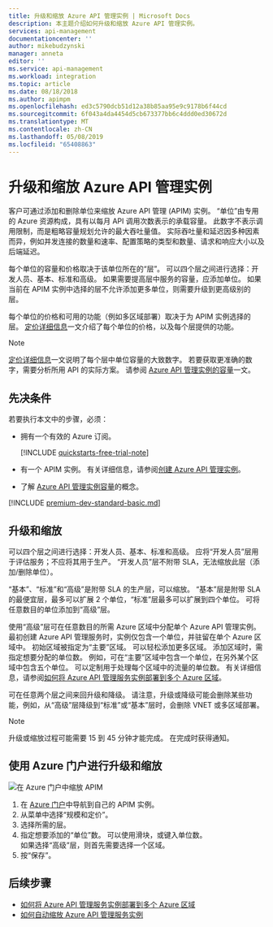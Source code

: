 ```yaml
---
title: 升级和缩放 Azure API 管理实例 | Microsoft Docs
description: 本主题介绍如何升级和缩放 Azure API 管理实例。
services: api-management
documentationcenter: ''
author: mikebudzynski
manager: anneta
editor: ''
ms.service: api-management
ms.workload: integration
ms.topic: article
ms.date: 08/18/2018
ms.author: apimpm
ms.openlocfilehash: ed3c5790dcb51d12a38b85aa95e9c9178b6f44cd
ms.sourcegitcommit: 6f043a4da4454d5cb673377bb6c4ddd0ed30672d
ms.translationtype: MT
ms.contentlocale: zh-CN
ms.lasthandoff: 05/08/2019
ms.locfileid: "65408863"
---
```

# <a name="upgrade-and-scale-an-azure-api-management-instance"></a>升级和缩放 Azure API 管理实例  

客户可通过添加和删除单位来缩放 Azure API 管理 (APIM) 实例。 “单位”由专用的 Azure 资源构成，具有以每月 API 调用次数表示的承载容量。 此数字不表示调用限制，而是粗略容量规划允许的最大吞吐量值。 实际吞吐量和延迟因多种因素而异，例如并发连接的数量和速率、配置策略的类型和数量、请求和响应大小以及后端延迟。

每个单位的容量和价格取决于该单位所在的“层”。 可以四个层之间进行选择：开发人员、基本、标准和高级。 如果需要提高层中服务的容量，应添加单位。 如果当前在 APIM 实例中选择的层不允许添加更多单位，则需要升级到更高级别的层。

每个单位的价格和可用的功能（例如多区域部署）取决于为 APIM 实例选择的层。 [定价详细信息](https://azure.microsoft.com/pricing/details/api-management/?ref=microsoft.com&utm_source=microsoft.com&utm_medium=docs&utm_campaign=visualstudio)一文介绍了每个单位的价格，以及每个层提供的功能。 

>[!NOTE]
>[定价详细信息](https://azure.microsoft.com/pricing/details/api-management/?ref=microsoft.com&utm_source=microsoft.com&utm_medium=docs&utm_campaign=visualstudio)一文说明了每个层中单位容量的大致数字。 若要获取更准确的数字，需要分析所用 API 的实际方案。 请参阅 [Azure API 管理实例的容量](api-management-capacity.md)一文。

## <a name="prerequisites"></a>先决条件

若要执行本文中的步骤，必须：

+ 拥有一个有效的 Azure 订阅。

    [!INCLUDE [quickstarts-free-trial-note](../../includes/quickstarts-free-trial-note.md)]

+ 有一个 APIM 实例。 有关详细信息，请参阅[创建 Azure API 管理实例](get-started-create-service-instance.md)。

+ 了解 [Azure API 管理实例容量](api-management-capacity.md)的概念。

[!INCLUDE [premium-dev-standard-basic.md](../../includes/api-management-availability-premium-dev-standard-basic.md)]

## <a name="upgrade-and-scale"></a>升级和缩放  

可以四个层之间进行选择：开发人员、基本、标准和高级。 应将“开发人员”层用于评估服务；不应将其用于生产。 “开发人员”层不附带 SLA，无法缩放此层（添加/删除单位）。 

“基本”、“标准”和“高级”是附带 SLA 的生产层，可以缩放。 “基本”层是附带 SLA 的最便宜层，最多可以扩展 2 个单位，“标准”层最多可以扩展到四个单位。 可将任意数目的单位添加到“高级”层。

使用“高级”层可在任意数目的所需 Azure 区域中分配单个 Azure API 管理实例。 最初创建 Azure API 管理服务时，实例仅包含一个单位，并驻留在单个 Azure 区域中。 初始区域被指定为“主要”区域。 可以轻松添加更多区域。 添加区域时，需指定想要分配的单位数。 例如，可在“主要”区域中包含一个单位，在另外某个区域中包含五个单位。 可以定制用于处理每个区域中的流量的单位数。 有关详细信息，请参阅[如何将 Azure API 管理服务实例部署到多个 Azure 区域](api-management-howto-deploy-multi-region.md)。

可在任意两个层之间来回升级和降级。 请注意，升级或降级可能会删除某些功能，例如，从“高级”层降级到“标准”或“基本”层时，会删除 VNET 或多区域部署。

>[!NOTE]
>升级或缩放过程可能需要 15 到 45 分钟才能完成。 在完成时获得通知。

## <a name="use-the-azure-portal-to-upgrade-and-scale"></a>使用 Azure 门户进行升级和缩放

![在 Azure 门户中缩放 APIM](./media/upgrade-and-scale/portal-scale.png)

1. 在 [Azure 门户](https://portal.azure.com/)中导航到自己的 APIM 实例。
2. 从菜单中选择“规模和定价”。
3. 选择所需的层。
4. 指定想要添加的“单位”数。 可以使用滑块，或键入单位数。  
    如果选择“高级”层，则首先需要选择一个区域。
5. 按“保存”。

## <a name="next-steps"></a>后续步骤

- [如何将 Azure API 管理服务实例部署到多个 Azure 区域](api-management-howto-deploy-multi-region.md)
- [如何自动缩放 Azure API 管理服务实例](api-management-howto-autoscale.md)
